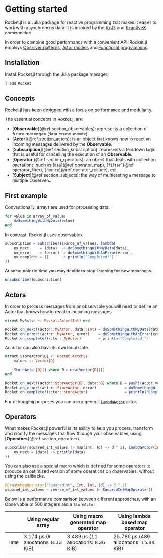 # Getting started

Rocket.jl is a Julia package for reactive programming that makes it easier to work with asynchronous data. It is inspired by the [RxJS](https://github.com/ReactiveX/rxjs) and [ReactiveX](https://github.com/ReactiveX) communities.

In order to combine good performance with a convenient API, Rocket.jl employs [Observer patterns](https://en.wikipedia.org/wiki/Observer_pattern), [Actor models](https://en.wikipedia.org/wiki/Actor_model) and [Functional programming](https://en.wikipedia.org/wiki/Functional_programming).

## Installation

Install Rocket.jl through the Julia package manager:

```Julia
] add Rocket
```

## Concepts

Rocket.jl has been designed with a focus on performance and modularity.

The essential concepts in Rocket.jl are:

- [__Observable__](@ref section_observables): represents a collection of future messages (data or/and events).
- [__Actor__](@ref section_actors): is an object that knows how to react on incoming messages delivered by the __Observable__.
- [__Subscription__](@ref section_subscription): represents a teardown logic that is useful for cancelling the execution of an __Observable__.
- [__Operator__](@ref section_operators): an object that deals with collection operations, such as [`map`](@ref operator_map), [`filter`](@ref operator_filter), [`reduce`](@ref operator_reduce), etc.
- [__Subject__](@ref section_subjects): the way of multicasting a message to multiple Observers.

## First example

Conventionally, arrays are used for processing data.

```Julia
for value in array_of_values
    doSomethingWithMyData(value)
end
```

In contrast, Rocket.jl uses observables.

```Julia
subscription = subscribe!(source_of_values, lambda(
    on_next     = (data)  -> doSomethingWithMyData(data),
    on_error    = (error) -> doSomethingWithAnError(error),
    on_complete = ()      -> println("Completed!")
))
```

At some point in time you may decide to stop listening for new messages.

```Julia
unsubscribe!(subscription)
```

## Actors

In order to process messages from an observable you will need to define an Actor that knows how to react to incoming messages.

```Julia
struct MyActor <: Rocket.Actor{Int} end

Rocket.on_next!(actor::MyActor, data::Int) = doSomethingWithMyData(data)
Rocket.on_error!(actor::MyActor, error)    = doSomethingWithAnError(error)
Rocket.on_complete!(actor::MyActor)        = println("Completed!")
```

An actor can also have its own local state.

```Julia
struct StoreActor{D} <: Rocket.Actor{}
    values :: Vector{D}

    StoreActor{D}() where D = new(Vector{D}())
end

Rocket.on_next!(actor::StoreActor{D}, data::D) where D = push!(actor.values, data)
Rocket.on_error!(actor::StoreActor, error)             = doSomethingWithAnError(error)
Rocket.on_complete!(actor::StoreActor)                 = println("Completed: $(actor.values)")
```

For debugging purposes you can use a general [`LambdaActor`](@ref) actor.

## Operators

What makes Rocket.jl powerful is its ability to help you process, transform and modify the messages that flow through your observables, using [__Operators__](@ref section_operators).

```Julia
subscribe!(squared_int_values |> map(Int, (d) -> d ^ 2), LambdaActor{Int}(
    on_next = (data) -> println(data)
))
```

You can also use a special macro which is defined for some operators to produce an optimized version of some operations on observables, without using the callbacks.

```Julia
@CreateMapOperator("SquaredInt", Int, Int, (d) -> d ^ 2)
squared_int_values = source_of_int_values |> SquaredIntMapOperator()
```

Below is a performance comparison between different approaches, with an Observable of 500 integers and a `StoreActor`.

|      | Using regular array | Using macro generated map operator | Using lambda based map operator |
|------|---------------------|------------------------------------|---------------------------------|
| Time |3.174 μs (9 allocations: 8.33 KiB)|3.489 μs (11 allocations: 8.36 KiB)|25.780 μs (489 allocations: 15.84 KiB)|
